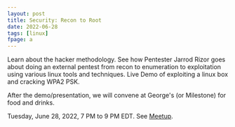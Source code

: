 ```yaml
---
layout: post
title: Security: Recon to Root
date: 2022-06-28
tags: [linux]
fpage: a
---
```


Learn about the hacker methodology. See how Pentester Jarrod Rizor
goes about doing an external pentest from recon to enumeration to
exploitation using various linux tools and techniques. Live Demo of
exploiting a linux box and cracking WPA2 PSK.

After the demo/presentation, we will convene at George's (or Milestone) for
food and drinks.

Tuesday, June 28, 2022, 7 PM to 9 PM EDT. See [Meetup]({{site.meetupurl}}).
